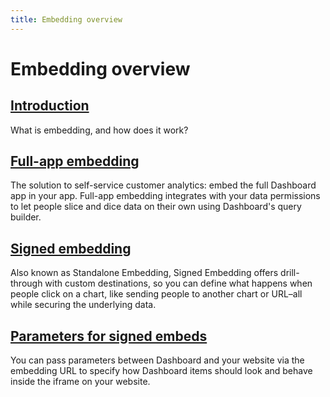 ```yaml
---
title: Embedding overview
---
```


# Embedding overview

## [Introduction](./introduction.md)

What is embedding, and how does it work?

## [Full-app embedding](./full-app-embedding.md)

The solution to self-service customer analytics: embed the full Dashboard app in your app. Full-app embedding integrates with your data permissions to let people slice and dice data on their own using Dashboard's query builder.

## [Signed embedding](./signed-embedding.md)

Also known as Standalone Embedding, Signed Embedding offers drill-through with custom destinations, so you can define what happens when people click on a chart, like sending people to another chart or URL–all while securing the underlying data.

## [Parameters for signed embeds](./signed-embedding-parameters.md)

You can pass parameters between Dashboard and your website via the embedding URL to specify how Dashboard items should look and behave inside the iframe on your website.

